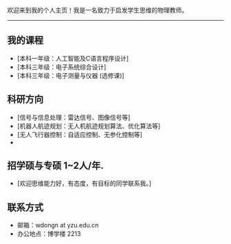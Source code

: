 欢迎来到我的个人主页！我是一名致力于启发学生思维的物理教师。

---


## 我的课程
- [本科一年级：人工智能及C语言程序设计]
- [本科三年级：电子系统综合设计]
- [本科三年级：电子测量与仪器 (选修课)]

## 科研方向
- [信号与信息处理：雷达信号、图像信号等]
- [机器人航迹规划：无人机航迹规划算法、优化算法等]
- [无人飞行器控制：自适应控制、无参化控制等]
- 
## 招学硕与专硕 1~2人/年.
- [欢迎思维能力好，有态度，有目标的同学联系我。]


## 联系方式
- 邮箱：wdongn at yzu.edu.cn
- 办公地点：博学楼 2213
